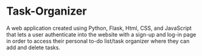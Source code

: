 # Task-Organizer
A web application created using Python, Flask, Html, CSS, and JavaScript that lets a user authenticate into the website with a sign-up and log-in page in order to access their personal to-do list/task organizer where they can add and delete tasks.

